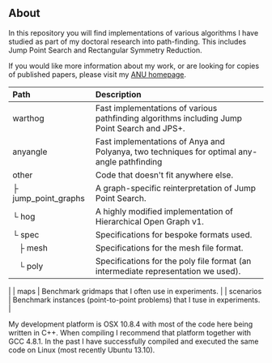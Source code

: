 ## About ##

In this repository you will find implementations of various algorithms I have studied as part of my doctoral research into path-finding. This includes Jump Point Search and Rectangular Symmetry Reduction.

If you would like more information about my work, or are looking for copies of published papers, please visit my [ANU homepage](http://users.rsise.anu.edu.au/~dharabor).

| Path | Description |
| :--- | :---------- |
| warthog | Fast implementations of various pathfinding algorithms including Jump Point Search and JPS+. |
| anyangle | Fast implementations of Anya and Polyanya, two techniques for optimal any-angle pathfinding |
| other | Code that doesn't fit anywhere else. |
| ├ jump_point_graphs | A graph-specific reinterpretation of Jump Point Search.  |
| └ hog | A highly modified implementation of Hierarchical Open Graph v1. |
| └ spec | Specifications for bespoke formats used. |
|   ├ mesh | Specifications for the mesh file format. |
|   └ poly | Specifications for the poly file format (an intermediate representation we used). |
|
| maps | Benchmark gridmaps that I often use in experiments. |
| scenarios | Benchmark instances (point-to-point problems) that I tuse in experiments. |


My development platform is OSX 10.8.4 with most of the code here being written in C++. When compiling I recommend that platform together with GCC 4.8.1. In the past I have successfully compiled and executed the same code on Linux (most recently Ubuntu 13.10). 
